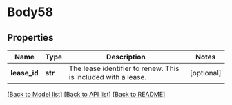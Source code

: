 # Body58

## Properties
Name | Type | Description | Notes
------------ | ------------- | ------------- | -------------
**lease_id** | **str** | The lease identifier to renew. This is included with a lease. | [optional] 

[[Back to Model list]](../README.md#documentation-for-models) [[Back to API list]](../README.md#documentation-for-api-endpoints) [[Back to README]](../README.md)

